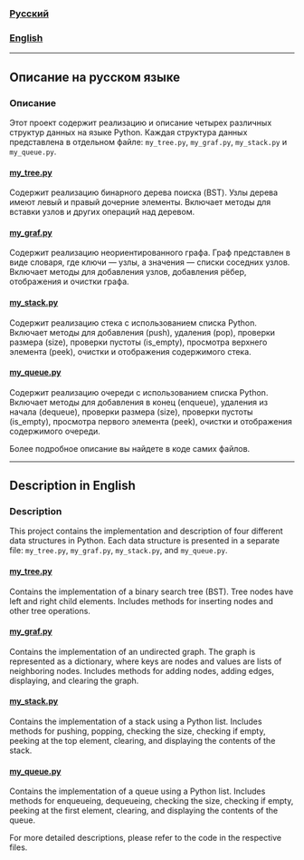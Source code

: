 ### [Русский](#русский)

### [English](#english)

---

## <a name="русский"></a>Описание на русском языке

### Описание
Этот проект содержит реализацию и описание четырех различных структур данных на языке Python. Каждая структура данных представлена в отдельном файле: `my_tree.py`, `my_graf.py`, `my_stack.py` и `my_queue.py`.

#### [my_tree.py](https://github.com/NewalexOA/OD02_Structures/blob/main/my_tree.py)
Содержит реализацию бинарного дерева поиска (BST). Узлы дерева имеют левый и правый дочерние элементы. Включает методы для вставки узлов и других операций над деревом.

#### [my_graf.py](https://github.com/NewalexOA/OD02_Structures/blob/main/my_graf.py)
Содержит реализацию неориентированного графа. Граф представлен в виде словаря, где ключи — узлы, а значения — списки соседних узлов. Включает методы для добавления узлов, добавления рёбер, отображения и очистки графа.

#### [my_stack.py](https://github.com/NewalexOA/OD02_Structures/blob/main/my_stack.py)
Содержит реализацию стека с использованием списка Python. Включает методы для добавления (push), удаления (pop), проверки размера (size), проверки пустоты (is_empty), просмотра верхнего элемента (peek), очистки и отображения содержимого стека.

#### [my_queue.py](https://github.com/NewalexOA/OD02_Structures/blob/main/my_queue.py)
Содержит реализацию очереди с использованием списка Python. Включает методы для добавления в конец (enqueue), удаления из начала (dequeue), проверки размера (size), проверки пустоты (is_empty), просмотра первого элемента (peek), очистки и отображения содержимого очереди.

Более подробное описание вы найдете в коде самих файлов.

---

## <a name="english"></a>Description in English

### Description
This project contains the implementation and description of four different data structures in Python. Each data structure is presented in a separate file: `my_tree.py`, `my_graf.py`, `my_stack.py`, and `my_queue.py`.

#### [my_tree.py](https://github.com/NewalexOA/OD02_Structures/blob/main/my_tree.py)
Contains the implementation of a binary search tree (BST). Tree nodes have left and right child elements. Includes methods for inserting nodes and other tree operations.

#### [my_graf.py](https://github.com/NewalexOA/OD02_Structures/blob/main/my_graf.py)
Contains the implementation of an undirected graph. The graph is represented as a dictionary, where keys are nodes and values are lists of neighboring nodes. Includes methods for adding nodes, adding edges, displaying, and clearing the graph.

#### [my_stack.py](https://github.com/NewalexOA/OD02_Structures/blob/main/my_stack.py)
Contains the implementation of a stack using a Python list. Includes methods for pushing, popping, checking the size, checking if empty, peeking at the top element, clearing, and displaying the contents of the stack.

#### [my_queue.py](https://github.com/NewalexOA/OD02_Structures/blob/main/my_queue.py)
Contains the implementation of a queue using a Python list. Includes methods for enqueueing, dequeueing, checking the size, checking if empty, peeking at the first element, clearing, and displaying the contents of the queue.

For more detailed descriptions, please refer to the code in the respective files.
